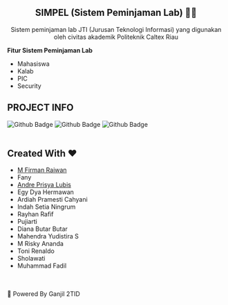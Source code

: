 <div align='center'>
  
## SIMPEL (Sistem Peminjaman Lab) 👨‍💻
<p>Sistem peminjaman lab JTI (Jurusan Teknologi Informasi) yang digunakan oleh civitas akademik Politeknik Caltex Riau</p>
</div>
<div font-size="20px"><b>Fitur Sistem Peminjaman Lab</b></div>
<ul>
<li> Mahasiswa </li>
<li> Kalab  </li>
<li> PIC </li>
<li> Security </li>
</ul>

## PROJECT INFO
 ![Github Badge](https://img.shields.io/github/contributors/FannyLim001/SIMPEL_Ganjil?style=flat-square)
 ![Github Badge](https://img.shields.io/bitbucket/issues-raw/FannyLim001/SIMPEL_Ganjil?style=flat-square)
 ![Github Badge](https://img.shields.io/github/languages/count/FannyLim001/SIMPEL_Ganjil?style=flat-square)
<br>
<br>

## Created With ❤️
<ul>
  <li><a href="https://github.com/codexsleep">M Firman Raiwan</a></li>
  <li>Fany</li>
  <li><a href="https://github.com/andreprisya">Andre Prisya Lubis</a></li>
  <li>Egy Dya Hermawan</li>
  <li>Ardiah Pramesti Cahyani</li>
  <li>Indah Setia Ningrum</li>
  <li>Rayhan Rafif</li>
  <li>Pujiarti</li>
  <li>Diana Butar Butar</li>
  <li>Mahendra Yudistira S</li>
  <li>M Risky Ananda</li>
  <li>Toni Renaldo</li>
  <li>Sholawati</li>
  <li>Muhammad Fadil</li>
</ul>
<br>
<br>
<div font-size="20px">🤖 Powered By Ganjil 2TID</div>
